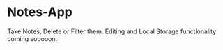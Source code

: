 # Notes-App
Take Notes, Delete or Filter them. Editing and Local Storage functionality coming sooooon.
